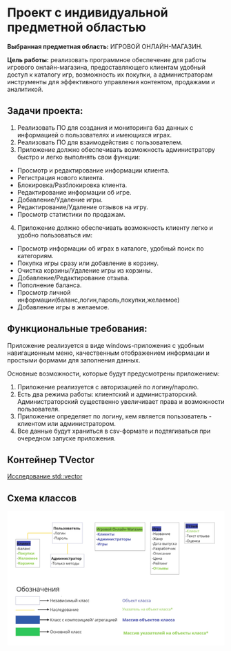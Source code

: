 # Проект с индивидуальной предметной областью
**Выбранная предметная область:** ИГРОВОЙ ОНЛАЙН-МАГАЗИН.  

**Цель работы:** реализовать программное обеспечение для работы игрового онлайн-магазина, предоставляющего клиентам удобный доступ к каталогу игр, возможность их покупки, а администраторам инструменты для эффективного управления контентом, продажами и аналитикой.

## Задачи проекта:
1. Реализовать ПО для создания и мониторинга баз данных с информацией о пользователях и имеющихся играх.
2. Реализовать ПО для взаимодействия с пользователем.
4. Приложение должно обеспечивать возможность администратору быстро и легко выполнять свои функции:
- Просмотр и редактирование информации клиента.
- Регистрация нового клиента.
- Блокировка/Разблокировка клиента.
- Редактирование информации об игре.
- Добавление/Удаление игры.
- Редактирование/Удаление отзывов на игру.
- Просмотр статистики по продажам.
4. Приложение должно обеспечивать возможность клиенту легко и удобно пользоваться им:
- Просмотр информации об играх в каталоге, удобный поиск по категориям.
- Покупка игры сразу или добавление в корзину.
- Очистка корзины/Удаление игры из корзины.
- Добавление/Редактирование отзыва.
- Пополнение баланса.
- Просмотр личной информации(баланс,логин,пароль,покупки,желаемое)
- Добавление игры в желаемое.

## Функциональные требования:
Приложение реализуется в виде windows-приложения с удобным навигационным меню, качественным отображением информации и простыми формами для заполнения данных.

Основные возможности, которые будут предусмотрены приложением:
1. Приложение реализуется с авторизацией по логину/паролю.
2. Есть два режима работы: клиентский и администраторский. Администраторский существенно увеличивает права и возможности пользователя.
3. Приложение определяeт по логину, кем является пользователь - клиентом или администратором.
4. Все данные будут храниться в csv-формате и подтягиваться при очередном запуске приложения.

## Контейнер TVector

[Исследование std::vector](source/STL_vector.pdf)

## Схема классов

![image](source/Scheme.jpg)
